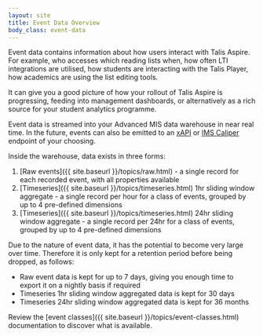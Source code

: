 ```yaml
---
layout: site
title: Event Data Overview
body_class: event-data
---
```


Event data contains information about how users interact with Talis Aspire. For example, who accesses
which reading lists when, how often LTI integrations are utilised, how students are interacting with
the Talis Player, how academics are using the list editing tools.

It can give you a good picture of how your rollout of Talis Aspire is progressing, feeding into management
dashboards, or alternatively as a rich source for your student analytics programme.

Event data is streamed into your Advanced MIS data warehouse in near real time. In the future, events
can also be emitted to an [xAPI](https://xapi.com/overview/) or [IMS Caliper](https://www.imsglobal.org/activity/caliper) endpoint of your choosing.

Inside the warehouse, data exists in three forms:

1. [Raw events]({{ site.baseurl }}/topics/raw.html) - a single record for each recorded event, with all properties available
2. [Timeseries]({{ site.baseurl }}/topics/timeseries.html) 1hr sliding window aggregate - a single record per hour for a class of events, grouped by up to 4 pre-defined dimensions
3. [Timeseries]({{ site.baseurl }}/topics/timeseries.html) 24hr sliding window aggregate - a single record per 24hr for a class of events, grouped by up to 4 pre-defined dimensions

Due to the nature of event data, it has the potential to become very large over time. Therefore it is
only kept for a retention period before being dropped, as follows:

* Raw event data is kept for up to 7 days, giving you enough time to export it on a nightly basis if required
* Timeseries 1hr sliding window aggregated data is kept for 30 days
* Timeseries 24hr sliding window aggregated data is kept for 36 months

Review the [event classes]({{ site.baseurl }}/topics/event-classes.html) documentation to discover what is available.
